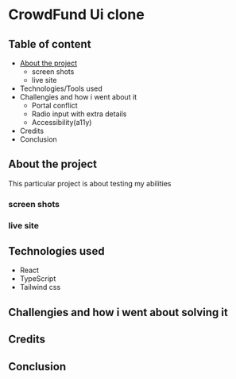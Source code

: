 # CrowdFund Ui clone

## Table of content

- [About the project](docs/README.md#about-the-project)
  - screen shots
  - live site
- Technologies/Tools used
- Challengies and how i went about it
  - Portal conflict
  - Radio input with extra details
  - Accessibility(a11y)
- Credits
- Conclusion

## About the project

This particular project is about testing my abilities

### screen shots

### live site

## Technologies used

- React
- TypeScript
- Tailwind css

## Challengies and how i went about solving it

## Credits

## Conclusion
